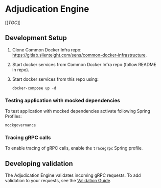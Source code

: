 # Adjudication Engine

[[_TOC_]]

## Development Setup

1. Clone Common Docker Infra repo: https://gitlab.silenteight.com/sens/common-docker-infrastructure.
2. Start docker services from Common Docker Infra repo (follow README in repo).
3. Start docker services from this repo using:

       docker-compose up -d

### Testing application with mocked dependencies

To test application with mocked dependencies activate following Spring Profiles:

    mockgovernance

### Tracing gRPC calls

To enable tracing of gRPC calls, enable the `tracegrpc` Spring profile.

## Developing validation

The Adjudication Engine validates incoming gRPC requests.
To add validation to your requests, see the [Validation Guide](doc/validation-guide.md).
